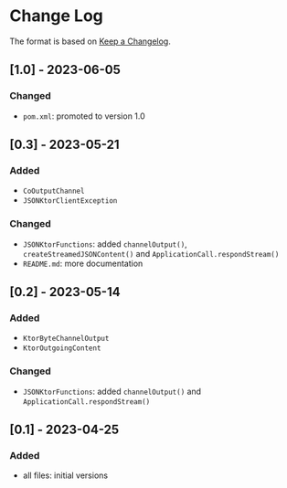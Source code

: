 # Change Log

The format is based on [Keep a Changelog](http://keepachangelog.com/).

## [1.0] - 2023-06-05
### Changed
- `pom.xml`: promoted to version 1.0

## [0.3] - 2023-05-21
### Added
- `CoOutputChannel`
- `JSONKtorClientException`
### Changed
- `JSONKtorFunctions`: added `channelOutput()`, `createStreamedJSONContent()` and `ApplicationCall.respondStream()`
- `README.md`: more documentation

## [0.2] - 2023-05-14
### Added
- `KtorByteChannelOutput`
- `KtorOutgoingContent`
### Changed
- `JSONKtorFunctions`: added `channelOutput()` and `ApplicationCall.respondStream()`

## [0.1] - 2023-04-25
### Added
- all files: initial versions
